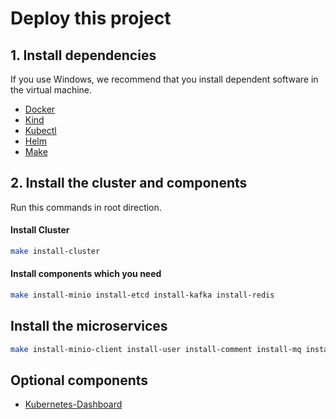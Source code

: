 # Deploy this project

## 1. Install dependencies
If you use Windows, we recommend that you install dependent software in the virtual machine.
- [Docker](https://www.docker.com/)
- [Kind](https://kind.sigs.k8s.io/)
- [Kubectl](https://kubernetes.io/docs/tasks/tools/)
- [Helm](https://helm.sh/docs/intro/install/)
- [Make](https://www.gnu.org/software/make/#download)

## 2. Install the cluster and components
Run this commands in root direction.
#### Install Cluster
```bash
make install-cluster
```

#### Install components which you need
```bash
make install-minio install-etcd install-kafka install-redis
```

## Install the microservices
```bash
make install-minio-client install-user install-comment install-mq install-favorite install-video install-message install-follow install-gateway
```

## Optional components
- [Kubernetes-Dashboard](https://github.com/Vacant2333/douyin/blob/main/deployment/dashboard/README.md)
